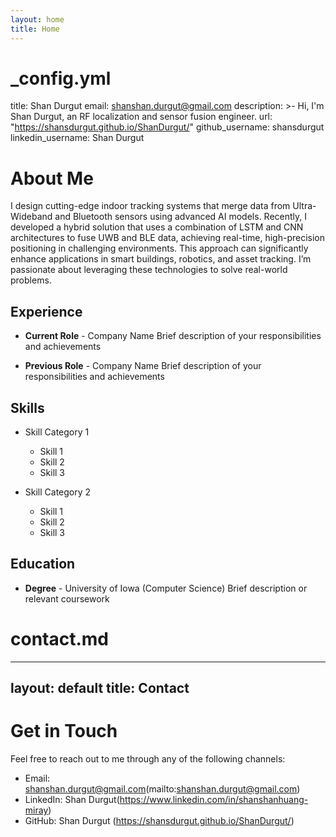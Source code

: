 ```yaml
---
layout: home
title: Home
---
```


# _config.yml
title: Shan Durgut
email: shanshan.durgut@gmail.com
description: >- 
   Hi, I'm Shan Durgut, an RF localization and sensor fusion engineer.
url: "https://shansdurgut.github.io/ShanDurgut/" 
github_username: shansdurgut
linkedin_username: Shan Durgut

# About Me
I design cutting-edge indoor tracking systems that merge data from Ultra-Wideband and Bluetooth sensors using advanced AI models. Recently, I developed a hybrid solution that uses a combination of LSTM and CNN architectures to fuse UWB and BLE data, achieving real-time, high-precision positioning in challenging environments. This approach can significantly enhance applications in smart buildings, robotics, and asset tracking. I’m passionate about leveraging these technologies to solve real-world problems.

## Experience

- **Current Role** - Company Name
  Brief description of your responsibilities and achievements

- **Previous Role** - Company Name
  Brief description of your responsibilities and achievements

## Skills

- Skill Category 1
  - Skill 1
  - Skill 2
  - Skill 3

- Skill Category 2
  - Skill 1
  - Skill 2
  - Skill 3

## Education

- **Degree** - University of Iowa (Computer Science)
  Brief description or relevant coursework

# contact.md
---
layout: default
title: Contact
---

# Get in Touch

Feel free to reach out to me through any of the following channels:

- Email: shanshan.durgut@gmail.com(mailto:shanshan.durgut@gmail.com)
- LinkedIn: Shan Durgut(https://www.linkedin.com/in/shanshanhuang-miray)
- GitHub: Shan Durgut (https://shansdurgut.github.io/ShanDurgut/)


